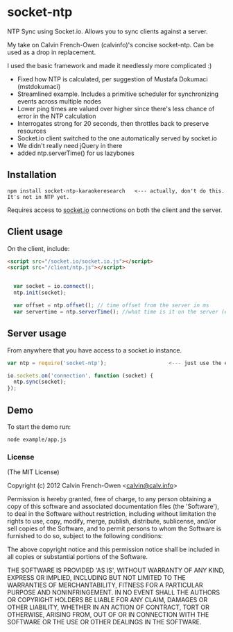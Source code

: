 socket-ntp
==========

NTP Sync using Socket.io. Allows you to sync clients against a server.

My take on Calvin French-Owen (calvinfo)'s concise socket-ntp.  Can be used as a drop in replacement.  

I used the basic framework and made it needlessly more complicated :)

* Fixed how NTP is calculated, per suggestion of Mustafa Dokumaci (mstdokumaci)
* Streamlined example. Includes a primitive scheduler for synchronizing events across multiple nodes
* Lower ping times are valued over higher since there's less chance of error in the NTP calculation
* Interrogates strong for 20 seconds, then throttles back to preserve resources
* Socket.io client switched to the one automatically served by socket.io
* We didn't really need jQuery in there
* added ntp.serverTime() for us lazybones


## Installation

```
npm install socket-ntp-karaokeresearch   <--- actually, don't do this. It's not in NTP yet.
```
Requires access to [socket.io](http://socket.io/) connections on both the client and the server.


## Client usage

On the client, include:

```html
<script src="/socket.io/socket.io.js"></script>
<script src="/client/ntp.js"></script>
```

```javascript

  var socket = io.connect();
  ntp.init(socket);  

  var offset = ntp.offset(); // time offset from the server in ms
  var servertime = ntp.serverTime(); //what time is it on the server (equivalent to Date.now())
```

## Server usage

From anywhere that you have access to a socket.io instance.

```javascript
var ntp = require('socket-ntp');                    <--- just use the example in the demo for now. Not in NTP yet.

io.sockets.on('connection', function (socket) {
  ntp.sync(socket);
});
```

## Demo

To start the demo run:

```
node example/app.js
```

### License

(The MIT License)

Copyright (c) 2012 Calvin French-Owen &lt;calvin@calv.info&gt;

Permission is hereby granted, free of charge, to any person obtaining
a copy of this software and associated documentation files (the
'Software'), to deal in the Software without restriction, including
without limitation the rights to use, copy, modify, merge, publish,
distribute, sublicense, and/or sell copies of the Software, and to
permit persons to whom the Software is furnished to do so, subject to
the following conditions:

The above copyright notice and this permission notice shall be
included in all copies or substantial portions of the Software.

THE SOFTWARE IS PROVIDED 'AS IS', WITHOUT WARRANTY OF ANY KIND,
EXPRESS OR IMPLIED, INCLUDING BUT NOT LIMITED TO THE WARRANTIES OF
MERCHANTABILITY, FITNESS FOR A PARTICULAR PURPOSE AND NONINFRINGEMENT.
IN NO EVENT SHALL THE AUTHORS OR COPYRIGHT HOLDERS BE LIABLE FOR ANY
CLAIM, DAMAGES OR OTHER LIABILITY, WHETHER IN AN ACTION OF CONTRACT,
TORT OR OTHERWISE, ARISING FROM, OUT OF OR IN CONNECTION WITH THE
SOFTWARE OR THE USE OR OTHER DEALINGS IN THE SOFTWARE.